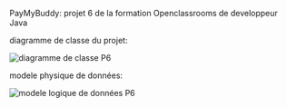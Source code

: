 PayMyBuddy: projet 6 de la formation Openclassrooms de developpeur Java

diagramme de classe du projet:

![diagramme de classe P6](https://github.com/Sylakh/Poseidon/assets/132147583/4150fda0-ff38-4dff-92be-b40601e1b4f2)



modele physique de données:

![modele logique de données P6](https://github.com/Sylakh/Poseidon/assets/132147583/3f50f73c-ee2c-46d3-97d6-33aded94699b)
